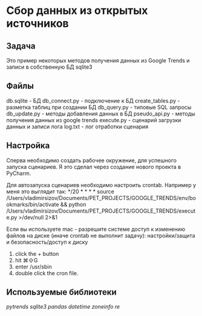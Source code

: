 # Сбор данных из открытых источников 

## Задача 
Это пример некоторых методов получения данных из Google Trends и записи в собственную БД sqlite3


## Файлы
db.sqlite - БД
db_connect.py - подключение к БД
create_tables.py - разметка таблиц при создании БД
db_query.py - типовые SQL запросы
db_update.py - методы добавления данных в БД
pseudo_api.py - методы получения данных из google trends
execute.py - сценарий загрузки данных и записи лога
log.txt - лог отработки сценария
  
## Настройка
Сперва необходимо создать рабочее окружение, для успешного запуска сценариев.
Я это сделал через создание нового проекта в PyCharm.

Для автозапуска сценариев необходимо настроить crontab.
Например у меня это выглядит так:
*/20 * * * * source /Users/vladimirsizov/Documents/PET_PROJECTS/GOOGLE_TRENDS/env/bookmarks/bin/activate && python /Users/vladimirsizov/Documents/PET_PROJECTS/GOOGLE_TRENDS/execute.py >/dev/null 2>&1

Если вы используете mac - разрешите системе доступ к изменению файлов на диске (иначе crontab не выполнит задачу):
настройки/защита и безопасность/доступ к диску
1. click the + button
2. hit ⌘⇧G
3. enter /usr/sbin
4. double click the cron file.

## Используемые библиотеки

*pytrends sqlite3 pandas datetime zoneinfo re* 
